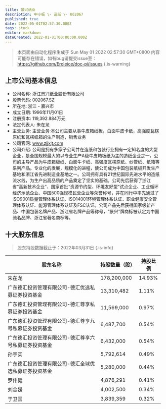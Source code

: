 ```yaml
---
title: 景兴纸业
description: 中小板 \- 造纸 \- 002067
published: true
date: 2022-05-01T02:57:30.000Z
tags: stock
editor: markdown
dateCreated: 2022-01-01T00:00:00.000Z
---
```


> 本页面由自动化程序生成于 Sun May 01 2022 02:57:30 GMT+0800
> 内容可能存在错误，如有bug请提交issue至：https://github.com/Eroleice/doc-pi/issues
{.is-warning}

## 上市公司基本信息
- 公司名称: 浙江景兴纸业股份有限公司
- 股票代码: 002067.SZ
- 所在地: 浙江 - 嘉兴市
- 成立日期: 1996年11月01日
- 注册资本: 119,392.884万元
- 法定代表人: 朱在龙
- 主营业务: 主营业务:本公司主要从事牛皮箱纸板，白面牛皮卡纸，高强度瓦楞原纸和瓦楞纸箱的生产制造，销售业务
- 公司官网: www.zjjxjt.com
- 公司介绍: 公司是拥有多家子公司并在造纸和包装行业拥有一定知名度的大型企业，是全国规模最大的以专业生产A级牛皮箱板纸为主的造纸企业之一，公司的主导产品为牛皮箱板纸、白面牛卡纸、高强度瓦楞原纸、纱管纸、纸箱等系列产品。专业化的发展，规模化的进程，使公司成为中国包装纸板开发生产基地和浙江省先进制造业基地之一。公司拥有具有21世纪国际先进水平的造纸流水线，为生产出高品质的产品奠定了坚实的基础。公司先后获得了浙江省“高新技术企业”、国家首批“资源节约型、环境友好型”试点企业、工业循环经济示范企业、中国500强规模民营企业等荣誉称号，并在同行中率先通过了ISO9001质量管理体系认证、ISO14001环境管理体系认证、职业健康安全管理体系认证、能源管理体系认证及FSC认证。公司产品先后获得国家级新产品、中国包装名牌产品、浙江省名牌产品等称号，“景兴”牌商标被认定为中国驰名品牌、浙江省著名商标等。


## 十大股东信息
> 股东持股数据截止于：2022年03月31日
{.is-info}

| 股东名称 | 持股数量（股） | 持股比例 |
| --- | --- | --- |
| 朱在龙 | 178,200,000 | 14.93% |
| 广东德汇投资管理有限公司-德汇优选私募证券投资基金 | 13,310,482 | 1.11% |
| 广东德汇投资管理有限公司-德汇尊享私募证券投资基金 | 11,569,000 | 0.97% |
| 广东德汇投资管理有限公司-德汇尊享九号私募证券投资基金 | 6,487,700 | 0.54% |
| 广东德汇投资管理有限公司-德汇尊享六号私募证券投资基金 | 6,432,000 | 0.54% |
| 孙宇实 | 5,792,614 | 0.49% |
| 广东德汇投资管理有限公司-德汇全球优选私募证券投资基金 | 5,280,000 | 0.44% |
| 罗伟健 | 4,876,291 | 0.41% |
| 刘金媛 | 4,002,500 | 0.34% |
| 于卫国 | 3,839,359 | 0.32% |




